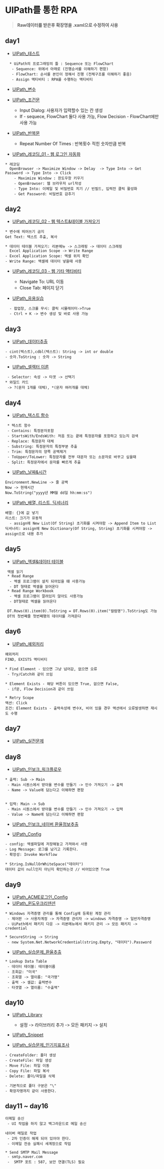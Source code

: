 # UIPath를 통한 RPA

> #### Raw데이터를 받은후 확장명을 .xaml으로 수정하여 사용

## day1
* [UIPath_테스트](https://github.com/Sehun-github/KFO.BigData_Analysis/tree/main/RPA/UiPath/HelloWorld.xaml)
```
  * UiPath의 프로그래밍의 틀 : Sequence 또는 FlowChart
   - Sequence: 위에서 아래로 (진행순서를 이해하기 편함)
   - FlowChart: 순서를 본인이 정해서 진행 (전체구조를 이해하기 좋음)
   - Assign 액티비티 : RPA를 수행하는 액티비티
```
* [UIPath_변수](https://github.com/Sehun-github/KFO.BigData_Analysis/tree/main/RPA/UiPath/Variable.xaml)
* [UIPath_조건문](https://github.com/Sehun-github/KFO.BigData_Analysis/tree/main/RPA/UiPath/If.xaml)
  - Input Dialog: 사용자가 입력할수 있는 칸 생성
  - If - sequece, FlowChart 둘다 사용 가능, Flow Decision - FlowChart에만 사용 가능
* [UIPath_반복문](https://github.com/Sehun-github/KFO.BigData_Analysis/tree/main/RPA/UiPath/For_Each.xaml)
  - Repeat Number Of Times : 반복횟수 적힌 숫자만큼 반복

* [UIPath_레코딩_01 - 웹 로그인 자동화](https://github.com/Sehun-github/KFO.BigData_Analysis/tree/main/RPA/UiPath/Recording_01.xaml)
```
* 레코딩
  OpenBrowser -> Maximize Window -> Delay  -> Type Into -> Get Password -> Type Into -> Click
    - Maximize Window : 윈도우창 키우기
    - OpenBrowser: 웹 브라우저 url작성
    - Type Into: 이메일 및 비밀번호 치기 // 빈필드, 입력전 클릭 활성화
    - Get Password: 비밀번호 감추기
```
## day2
* [UIPath_레코딩_02 - 웹 텍스트&테이블 가져오기](https://github.com/Sehun-github/KFO.BigData_Analysis/tree/main/RPA/UiPath/Recording_02.xaml)
```
* 변수에 띄어쓰기 금지
Get Text: 텍스트 추출, 복사

* 데이터 테이블 가져오기: 리본메뉴 -> 스크래핑 -> 데이터 스크래핑
  Excel Application Scope -> Write Range
- Excel Application Scope: 엑셀 위치 확인
- Write Range: 엑셀에 데이터 넣을때 사용
```
* [UIPath_레코딩_03 - 웹 기타 액티비티](https://github.com/Sehun-github/KFO.BigData_Analysis/tree/main/RPA/UiPath/Recording_03.xaml)
  - Navigate To: URL 이동
  - Close Tab: 페이지 닫기

* [UIPath_응용실습](https://github.com/Sehun-github/KFO.BigData_Analysis/tree/main/RPA/UiPath/Pratice.xaml)
```
  - 팝업창, 스크롤 무시: 클릭 시뮬레이터->True
  - Ctrl + K -> 변수 생성 및 바로 사용 가능
 ```
 ## day3

 * [UIPath_데이터추출](https://github.com/Sehun-github/KFO.BigData_Analysis/tree/main/RPA/UiPath/데이터추출.xaml)
 ```
 - cint(텍스트),cdbl(텍스트): String -> int or double
 - 숫자.ToString : 숫자 -> String
 ```
 * [UIPath_셀렉터 이론](https://github.com/Sehun-github/KFO.BigData_Analysis/tree/main/RPA/UiPath/Selector_01.xaml)
 ```
  - Selector: 속성 -> 타겟 -> 선택기
* 와일드 카드 
  -> ?(문자 1개를 대체), *(문자 여러개를 대체)
 ```
 
 ## day4
 
 * [UIPath_텍스트 함수](https://github.com/Sehun-github/KFO.BigData_Analysis/tree/main/RPA/UiPath/Function_Text.xaml)
 ```
  * 텍스트 함수
  - Contains: 특정문자포함
  - StartsWith/EndsWith: 처음 또는 끝에 특정문자를 포함하고 있는지 검색
  - Replace: 특정문자 대체
  - Substring: 특정문자의 특정부분 추출
  - Trim: 특정문자의 양쪽 공백제거
  - ToUpper/ToLower: 특정문자를 전부 대문자 또는 소문자로 바꾸고 싶을때
  - Split: 특정문자에서 문자를 빠르게 추출
```
 * [UIPath_날짜&시간](https://github.com/Sehun-github/KFO.BigData_Analysis/tree/main/RPA/UiPath/Date_Time.xaml)
```
Environment.NewLine -> 줄 공백
Now -> 현재시간
Now.ToString("yyyy년 MM월 dd일 hh:mm:ss")
```

 * [UIPath_배열, 리스트, 딕셔너리](https://github.com/Sehun-github/KFO.BigData_Analysis/tree/main/RPA/UiPath/Array_List_Dic.xaml)
```
배열: {}에 값 넣기
리스트: 크기가 유동적
  - assign에 New List(Of String) 초기화를 시켜야함 -> Append Item to List
딕셔너리: assign에 New Dictionary(Of String, String) 초기화를 시켜야함 -> assign으로 내용 추가
```

## day5
* [UIPath_엑셀&데이터 테이블](https://github.com/Sehun-github/KFO.BigData_Analysis/tree/main/RPA/UiPath/Excel,DataTable.xaml)
```
 엑셀 읽기
 * Read Range
  - 엑셀 프로그램이 설치 되어있을 떄 사용가능
  - DT 형태로 엑셀을 읽어온다
 * Read Range Workbook
  - 엑셀 프로그램이 깔려있지 않아도 사용가능
  - DT형태로 엑셀을 읽어온다

 DT.Rows(0).item(0).ToString = DT.Rows(0).item("컬럼명").ToString도 가능
 DT의 첫번째줄 첫번째행의 데이터를 가져온다
```

## day6
* [UIPath_예외처리](https://github.com/Sehun-github/KFO.BigData_Analysis/tree/main/RPA/UiPath/Exception.xaml)
```
예외처리
FIND, EXISTS 액티비티

* Find Element - 있으면 그냥 넘어감, 없으면 오류 
 - Try/Catch와 같이 쓰임

* Element Exists - 해당 버튼이 있으면 True, 없으면 False, 
 - if문, Flow Decision과 같이 쓰임

* Retry Scope
액션: Click
조건: Element Exists - 출력속성에 변수X, 비어 있을 경우 액션에서 오류발생하면 재시도 수행
```
## day7
* [UIPath_실전문제](https://github.com/Sehun-github/KFO.BigData_Analysis/tree/main/RPA/UiPath/실전문제.xaml)

## day8
* [UIPath_인보크_워크플로우](https://github.com/Sehun-github/KFO.BigData_Analysis/tree/main/RPA/UiPath/Invoke_WorkFlow)
```
* 출력: Sub -> Main
 - Main 시퀀스에서 받아올 변수를 만들기 -> 인수 가져오기 -> 출력
 - Name -> Value에 담는다고 이해하면 편함


* 입력: Main -> Sub
 - Main 시퀀스에서 받아올 변수를 만들기 -> 인수 가져오기 -> 입력
 - Value -> Name에 담는다고 이해하면 편함
```
* [UIPath_인보크_네이버 환율정보추출](https://github.com/Sehun-github/KFO.BigData_Analysis/tree/main/RPA/UiPath/Invoke_네이버환율추출)

* [UIPath_Config](https://github.com/Sehun-github/KFO.BigData_Analysis/tree/main/RPA/UiPath/Config)
```
- config: 엑셀파일에 저장해놓고 가져와서 사용
- Log Message: 로그를 남기고 기록한다.
- 확장성: Invoke Workflow

* String.IsNullOrWhiteSpace("데이터")
데이터 값이 null인지 아닌지 확인하는것 // 비어있으면 True
```

## day9
* [UIPath_ACME로그인_Config](https://github.com/Sehun-github/KFO.BigData_Analysis/tree/main/RPA/UiPath/ACME로그인_Config)
* [UIPath_윈도우크리덴션](https://github.com/Sehun-github/KFO.BigData_Analysis/tree/main/RPA/UiPath/윈도우크리덴션)
```
* Windows 자격증명 관리를 통해 Config에 등록된 계정 관리
 - 제어판 -> 사용자계정 -> 자격증명 관리자 -> windows 자격증명 -> 일반자격증명
 - UiPath에서 패키지 다운 -> 리본메뉴에서 패키지 관리 -> 모든 패키지 -> credential

* SecureString -> String
 - new System.Net.NetworkCredential(string.Empty, "데이터").Password
```
* [UIPath_실습문제_환율추출](https://github.com/Sehun-github/KFO.BigData_Analysis/tree/main/RPA/UiPath/실습문제_환율추출)
```
* Lookup Data Table
 - 데이터 테이블: 테이블이름
 - 조회값: "미국"
 - 조회열 -> 열이름: "국가명"
 - 출력 -> 셀값: 출력변수
 - 타겟열 -> 열이름: "수출액"
```

## day10
* [UIPath_Library](https://github.com/Sehun-github/KFO.BigData_Analysis/tree/main/RPA/UiPath/Library)
  - 설정 -> 라이브러리 추가 -> 모든 패키지 -> 설치
* [UIPath_Snippet](https://github.com/Sehun-github/KFO.BigData_Analysis/tree/main/RPA/UiPath/Snippet)
  
* [UIPath_실습문제_인기지표조사](https://github.com/Sehun-github/KFO.BigData_Analysis/tree/main/RPA/UiPath/실습문제_인기지표조사)
```
- CreateFolder: 폴더 생성
- CreateFile: 파일 생성
- Move File: 파일 이동
- Copy File: 파일 복사
- Delete: 폴더/파일을 삭제

- 기본적으로 폴더 구분은 "\"
- 확장자명까지 같이 사용한다.
```

## day11 ~ day16

```
이메일 송신
 - UI 작업을 하지 않고 백그라운드로 메일 송신

네이버 메일로 작업
 - 2차 인증이 해제 되어 있어야 한다.
 - 이메일 전송 실패시 새계정으로 작업

* Send SMTP Mail Message
 - smtp.naver.com
 -  SMTP 포트 : 587, 보안 연결(TLS) 필요
```
